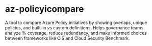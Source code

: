 # az-policyicompare
A tool to compare Azure Policy initiatives by showing overlaps, unique policies, and built-in vs custom definitions. Helps governance teams analyze % coverage, reduce redundancy, and make informed choices between frameworks like CIS and Cloud Security Benchmark.
